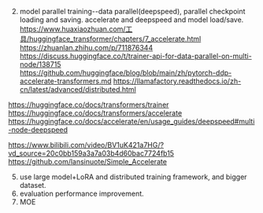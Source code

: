 2. model parallel training--data parallel(deepspeed), parallel checkpoint loading and saving. accelerate and deepspeed and model load/save. 
https://www.huaxiaozhuan.com/工具/huggingface_transformer/chapters/7_accelerate.html
https://zhuanlan.zhihu.com/p/711876344
https://discuss.huggingface.co/t/trainer-api-for-data-parallel-on-multi-node/138715
https://github.com/huggingface/blog/blob/main/zh/pytorch-ddp-accelerate-transformers.md
https://llamafactory.readthedocs.io/zh-cn/latest/advanced/distributed.html

https://huggingface.co/docs/transformers/trainer
https://huggingface.co/docs/transformers/accelerate
https://huggingface.co/docs/accelerate/en/usage_guides/deepspeed#multi-node-deepspeed

https://www.bilibili.com/video/BV1uK421a7HG/?vd_source=20c0bb159a3a7a03b4d60bac7724fb15
https://github.com/lansinuote/Simple_Accelerate



 
5. use large model+LoRA and distributed training framework, and bigger dataset.
6. evaluation performance improvement.
7. MOE
